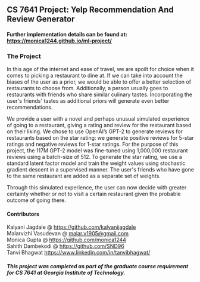 ## CS 7641 Project: Yelp Recommendation And Review Generator
#### Further implementation details can be found at: https://monica1244.github.io/ml-project/

### The Project
In this age of the internet and ease of travel, we are spoilt for choice when it comes to picking a restaurant to dine at. If we can take into account the biases of the user as a prior, we would be able to offer a better selection of restaurants to choose from. Additionally, a person usually goes to restaurants with friends who share similar culinary tastes. Incorporating the user's friends' tastes as additional priors will generate even better recommendations.

We provide a user with a novel and perhaps unusual simulated experience of going to a restaurant, giving a rating and review for the restaurant based on their liking. We chose to use OpenAI’s GPT-2 to generate reviews for restaurants based on the star rating: we generate positive reviews for 5-star ratings and negative reviews for 1-star ratings. For the purpose of this project, the 117M GPT-2 model was fine-tuned using 1,000,000 restaurant reviews using a batch-size of 512. To generate the star rating, we use a standard latent factor model and train the weight values using stochastic gradient descent in a supervised manner. The user's friends who have gone to the same restaurant are added as a separate set of weights.

Through this simulated experience, the user can now decide with greater certainty whether or not to visit a certain restaurant given the probable outcome of going there.

#### Contributors
Kalyani Jagdale @ https://github.com/kalyanijagdale<br>
Malarvizhi Vasudevan @ malar.v1905@gmail.com<br>
Monica Gupta @ https://github.com/monica1244<br>
Sahith Dambekodi @ https://github.com/SND96<br>
Tanvi Bhagwat https://www.linkedin.com/in/tanvibhagwat/<br>

##### This project was completed as part of the graduate course requirement for CS 7641 at Georgia Institute of Technology.
